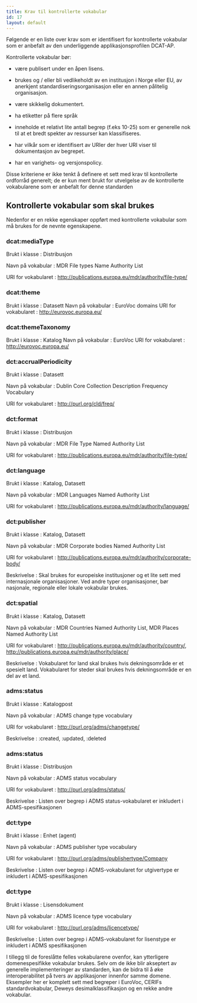 ```yaml
---
title: Krav til kontrollerte vokabular
id: 17
layout: default
---
```


Følgende er en liste over krav som er identifisert for kontrollerte vokabular som er anbefalt av den underliggende applikasjonsprofilen DCAT-AP. 

Kontrollerte vokabular bør: 

* være publisert under en åpen lisens. 

* brukes og / eller bli vedlikeholdt av en institusjon i Norge eller EU, av anerkjent standardiseringsorganisasjon eller en annen pålitelig organisasjon.

* være skikkelig dokumentert. 

* ha etiketter på flere språk 

* inneholde et relativt lite antall begrep (f.eks 10-25) som er generelle nok til at et bredt spekter av ressurser kan klassifiseres.

* har vilkår som er identifisert av URIer der hver URI viser til dokumentasjon av begrepet.

* har en varighets- og versjonspolicy. 

Disse kriteriene er ikke tenkt å definere et sett med krav til kontrollerte ordforråd generelt; de er kun ment brukt for utvelgelse av de kontrollerte vokabularene som er anbefalt for denne standarden

## Kontrollerte vokabular som skal brukes

Nedenfor er en rekke egenskaper oppført med kontrollerte vokabular som må brukes for de nevnte egenskapene.


### dcat:mediaType

Brukt i klasse
: Distribusjon

Navn på vokabular
: MDR File types Name Authority List

URI for vokabularet
: http://publications.europa.eu/mdr/authority/file-type/


### dcat:theme
Brukt i klasse
: Datasett
Navn på vokabular
: EuroVoc domains
URI for vokabularet
: http://eurovoc.europa.eu/


### dcat:themeTaxonomy

Brukt i klasse
: Katalog
Navn på vokabular
: EuroVoc
URI for vokabularet
: http://eurovoc.europa.eu/ 


### dct:accrualPeriodicity

Brukt i klasse
: Datasett

Navn på vokabular
: Dublin Core Collection Description Frequency Vocabulary

URI for vokabularet
: http://purl.org/cld/freq/ 


### dct:format

Brukt i klasse
: Distribusjon

Navn på vokabular
: MDR File Type Named Authority List

URI for vokabularet
: http://publications.europa.eu/mdr/authority/file-type/


### dct:language

Brukt i klasse
: Katalog, Datasett

Navn på vokabular
: MDR Languages Named Authority List

URI for vokabularet
: http://publications.europa.eu/mdr/authority/language/ 


### dct:publisher

Brukt i klasse
: Katalog, Datasett

Navn på vokabular
: MDR Corporate bodies Named Authority List

URI for vokabularet
: http://publications.europa.eu/mdr/authority/corporate-body/

Beskrivelse
: Skal brukes for europeiske institusjoner og et lite sett med internasjonale organisasjoner. Ved andre typer organisasjoner, bør nasjonale, regionale eller lokale vokabular brukes.


### dct:spatial

Brukt i klasse
: Katalog, Datasett

Navn på vokabular
: MDR Countries Named Authority List, MDR Places Named Authority List

URI for vokabularet
: http://publications.europa.eu/mdr/authority/country/, http://publications.europa.eu/mdr/authority/place/ 

Beskrivelse
: Vokabularet for land skal brukes hvis dekningsområde er et spesielt land. Vokabularet for steder skal brukes hvis dekningsområde er en del av et land.


### adms:status

Brukt i klasse
: Katalogpost

Navn på vokabular
: ADMS change type vocabulary

URI for vokabularet
: http://purl.org/adms/changetype/

Beskrivelse
: :created, :updated, :deleted


### adms:status

Brukt i klasse
: Distribusjon

Navn på vokabular
: ADMS status vocabulary

URI for vokabularet
: http://purl.org/adms/status/

Beskrivelse
: Listen over begrep i ADMS status-vokabularet er inkludert i ADMS-spesifikasjonen 


### dct:type

Brukt i klasse
: Enhet (agent) 

Navn på vokabular
: ADMS publisher type vocabulary

URI for vokabularet
: http://purl.org/adms/publishertype/Company 

Beskrivelse
: Listen over begrep i ADMS-vokabularet for utgivertype er inkludert i ADMS-spesifikasjonen


### dct:type 

Brukt i klasse
: Lisensdokument

Navn på vokabular
: ADMS licence type vocabulary

URI for vokabularet
: http://purl.org/adms/licencetype/ 

Beskrivelse
: Listen over begrep i ADMS-vokabularet for lisenstype er inkludert i ADMS spesifikasjonen


I tillegg til de foreslåtte felles vokabularene ovenfor, kan ytterligere domenespesifikke vokabular brukes. Selv om de ikke blir akseptert av generelle implementeringer av standarden, kan de bidra til å øke interoperabilitet på tvers av applikasjoner innenfor samme domene. Eksempler her er komplett sett med begreper i EuroVoc, CERIFs standardvokabular, Deweys desimalklassifikasjon og en rekke andre vokabular.
